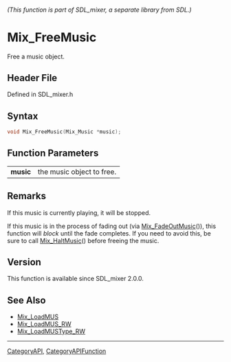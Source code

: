 ###### (This function is part of SDL_mixer, a separate library from SDL.)
# Mix_FreeMusic

Free a music object.

## Header File

Defined in SDL_mixer.h

## Syntax

```c
void Mix_FreeMusic(Mix_Music *music);

```

## Function Parameters

|               |                           |
| ------------- | ------------------------- |
| **music**     | the music object to free. |

## Remarks

If this music is currently playing, it will be stopped.

If this music is in the process of fading out (via
[Mix_FadeOutMusic](Mix_FadeOutMusic)()), this function will *block* until
the fade completes. If you need to avoid this, be sure to call
[Mix_HaltMusic](Mix_HaltMusic)() before freeing the music.

## Version

This function is available since SDL_mixer 2.0.0.

## See Also

- [Mix_LoadMUS](Mix_LoadMUS)
- [Mix_LoadMUS_RW](Mix_LoadMUS_RW)
- [Mix_LoadMUSType_RW](Mix_LoadMUSType_RW)

----
[CategoryAPI](CategoryAPI), [CategoryAPIFunction](CategoryAPIFunction)


